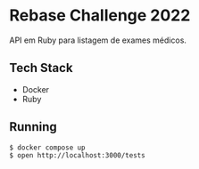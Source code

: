 # Rebase Challenge 2022

API em Ruby para listagem de exames médicos.

## Tech Stack

- Docker
- Ruby

## Running

```bash
$ docker compose up
$ open http://localhost:3000/tests
```
